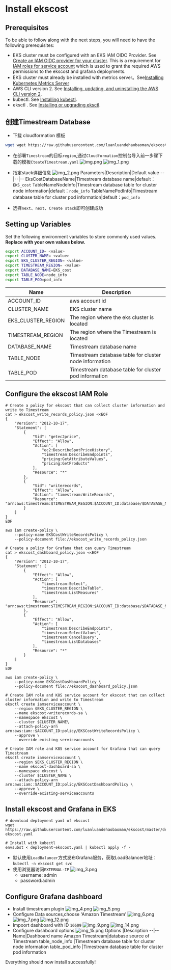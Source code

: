 # Install ekscost
## Prerequisites

To be able to follow along with the next steps, you will need to have the following prerequisites:

- EKS cluster must be configured with an EKS IAM OIDC Provider. See [Create an IAM OIDC provider for your cluster](https://docs.aws.amazon.com/eks/latest/userguide/enable-iam-roles-for-service-accounts.html). This is a requirement for [IAM roles for service account](https://docs.aws.amazon.com/eks/latest/userguide/iam-roles-for-service-accounts.html) which is used to grant the required AWS permissions to the ekscost and grafana deployments.
- EKS cluster must already be installed with metrics server。See[Installing Kubernetes Metrics Server
](https://docs.aws.amazon.com/eks/latest/userguide/metrics-server.html)
- AWS CLI version 2. See [Installing, updating, and uninstalling the AWS CLI version 2](https://docs.aws.amazon.com/cli/latest/userguide/install-cliv2.html).
- kubectl. See [Installing kubectl](https://docs.aws.amazon.com/eks/latest/userguide/install-kubectl.html).
- eksctl . See [Installing or upgrading eksctl](https://docs.aws.amazon.com/eks/latest/userguide/eksctl.html#installing-eksctl).

## 创建Timestream Database
-  下载 cloudformation 模板
```bash
wget wget https://raw.githubusercontent.com/luanluandehaobaoman/ekscost/master/deploy/CteateTimestream.yaml
```
- 在部署`Timestream`的目标`region`,通过`Cloudformation`控制台导入前一步骤下载的模板`CteateTimestream.yaml`
![img.png](img.png)
![img_1.png](img_1.png)
- 指定stack详细信息
![img_2.png](img_2.png)
    Parameters|Description|Default value
    --|--|--
    EksCostDatabaseName|Timestream database name|default：`EKS_cost`
    TableNameNodeInfo|Timestream database table for cluster node information|default：`node_info`
    TableNamePodInfo|Timestream database table for cluster pod information|default：`pod_info`


- 选择`next`、`next`、`Create stack`即可创建成功
## Setting up Variables
Set the following environment variables to store commonly used values.
**Replace <value>  with your own values below.**

```bash
export ACCOUNT_ID= <value>
export CLUSTER_NAME= <value>
export EKS_CLUSTER_REGION= <value>
export TIMESTREAM_REGION= <value>
export DATABASE_NAME=EKS_cost
export TABLE_NODE=node_info
export TABLE_POD=pod_info
```
Name|Description
--|--
ACCOUNT_ID|aws account id
CLUSTER_NAME|EKS cluster name
EKS_CLUSTER_REGION|The region where the eks cluster is located
TIMESTREAM_REGION|The region where the Timestream is located
DATABASE_NAME|Timestream database name
TABLE_NODE|Timestream database table for cluster node information
TABLE_POD|Timestream database table for cluster pod information

## Configure the ekscost IAM Role
```commandline
# Create a policy for ekscost that can collect cluster information and write to Timestream
cat > ekscost_write_records_policy.json <<EOF
{
    "Version": "2012-10-17",
    "Statement": [
        {
            "Sid": "getec2price",
            "Effect": "Allow",
            "Action": [
                "ec2:DescribeSpotPriceHistory",
                "timestream:DescribeEndpoints",
                "pricing:GetAttributeValues",
                "pricing:GetProducts"
            ],
            "Resource": "*"
        },
        {
            "Sid": "writerecords",
            "Effect": "Allow",
            "Action": "timestream:WriteRecords",
            "Resource": "arn:aws:timestream:$TIMESTREAM_REGION:$ACCOUNT_ID:database/$DATABASE_NAME/table/*"
        }
    ]
}
EOF

aws iam create-policy \
    --policy-name EKSCostWriteRecordsPolicy \
    --policy-document file://ekscost_write_records_policy.json
    
# Create a policy for Grafana that can query Timestream
cat > ekscost_dashboard_policy.json <<EOF
{
    "Version": "2012-10-17",
    "Statement": [
        {
            "Effect": "Allow",
            "Action": [
                "timestream:Select",
                "timestream:DescribeTable",
                "timestream:ListMeasures"
            ],
            "Resource": "arn:aws:timestream:$TIMESTREAM_REGION:$ACCOUNT_ID:database/$DATABASE_NAME/table/*"
        },
        {
            "Effect": "Allow",
            "Action": [
                "timestream:DescribeEndpoints",
                "timestream:SelectValues",
                "timestream:CancelQuery",
                "timestream:ListDatabases"
            ],
            "Resource": "*"
        }
    ]
}
EOF

aws iam create-policy \
    --policy-name EKSCostDashboardPolicy \
    --policy-document file://ekscost_dashboard_policy.json

# Create IAM role and K8S service account for ekscost that can collect cluster information and write to Timestream
eksctl create iamserviceaccount \
    --region $EKS_CLUSTER_REGION \
    --name ekscost-writerecords-sa \
    --namespace ekscost \
    --cluster $CLUSTER_NAME\
    --attach-policy-arn arn:aws:iam::$ACCOUNT_ID:policy/EKSCostWriteRecordsPolicy \
    --approve \
    --override-existing-serviceaccounts
    
# Create IAM role and K8S service account for Grafana that can query Timestream
eksctl create iamserviceaccount \
    --region $EKS_CLUSTER_REGION \
    --name ekscost-dashboard-sa \
    --namespace ekscost \
    --cluster $CLUSTER_NAME \
    --attach-policy-arn arn:aws:iam::$ACCOUNT_ID:policy/EKSCostDashboardPolicy \
    --approve \
    --override-existing-serviceaccounts
```


## Install ekscost and Grafana in EKS
```commandline
# download deployment yaml of ekscost
wget https://raw.githubusercontent.com/luanluandehaobaoman/ekscost/master/deploy/deployment-ekscost.yaml  

# Install with kubectl  
envsubst < deployment-ekscost.yaml | kubectl apply -f -  
```
- 默认使用`LoadBalancer`方式发布Grafana服务，获取LoadBalancer地址：
`kubectl -n ekscost get svc`
- 使用浏览器访问`EXTERNAL-IP`
![img_3.png](img_3.png)
  - username: admin
  - password:admin
  
## Configure Grafana dashboard
- Install timestream plugin
![img_4.png](img_4.png)
![img_5.png](img_5.png)
- Configure Data sources,choose 'Amazon Timestream'
![img_6.png](img_6.png)
![img_7.png](img_7.png)
![img_12.png](img_12.png)
- Impoort dashboard with ID `16609`
![img_9.png](img_9.png)
![img_14.png](img_14.png)
- Configure dashboard options
![img_15.png](img_15.png)
    Options |Description
    --|--
    Name|Dashboard name
    Amazon Timestream|database source of Timestream
    table_node_info |Timestream database table for cluster node information
    table_pod_info |Timestream database table for cluster pod information

Everything should now install successfully!
